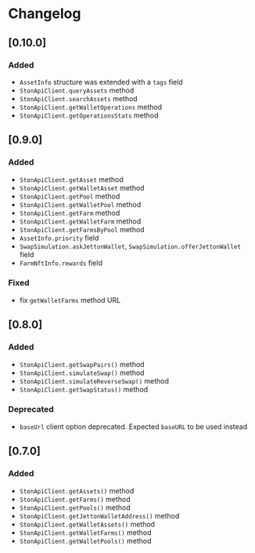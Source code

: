 # Changelog

## [0.10.0]

### Added

- `AssetInfo` structure was extended with a `tags` field
- `StonApiClient.queryAssets` method
- `StonApiClient.searchAssets` method
- `StonApiClient.getWalletOperations` method
- `StonApiClient.getOperationsStats` method

## [0.9.0]

### Added

- `StonApiClient.getAsset` method
- `StonApiClient.getWalletAsset` method
- `StonApiClient.getPool` method
- `StonApiClient.getWalletPool` method
- `StonApiClient.getFarm` method
- `StonApiClient.getWalletFarm` method
- `StonApiClient.getFarmsByPool` method
- `AssetInfo.priority` field
- `SwapSimulation.askJettonWallet`, `SwapSimulation.offerJettonWallet` field
- `FarmNftInfo.rewards` field

### Fixed

- fix `getWalletFarms` method URL

## [0.8.0]

### Added

- `StonApiClient.getSwapPairs()` method
- `StonApiClient.simulateSwap()` method
- `StonApiClient.simulateReverseSwap()` method
- `StonApiClient.getSwapStatus()` method

### Deprecated

- `baseUrl` client option deprecated. Expected `baseURL` to be used instead

## [0.7.0]

### Added

- `StonApiClient.getAssets()` method
- `StonApiClient.getFarms()` method
- `StonApiClient.getPools()` method
- `StonApiClient.getJettonWalletAddress()` method
- `StonApiClient.getWalletAssets()` method
- `StonApiClient.getWalletFarms()` method
- `StonApiClient.getWalletPools()` method
